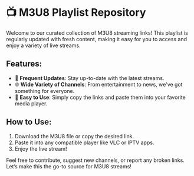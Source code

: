 # 📺 M3U8 Playlist Repository

Welcome to our curated collection of M3U8 streaming links! This playlist is regularly updated with fresh content, making it easy for you to access and enjoy a variety of live streams.

## Features:
- 🔄 **Frequent Updates**: Stay up-to-date with the latest streams.
- 🌐 **Wide Variety of Channels**: From entertainment to news, we've got something for everyone.
- 📄 **Easy to Use**: Simply copy the links and paste them into your favorite media player.

## How to Use:
1. Download the M3U8 file or copy the desired link.
2. Paste it into any compatible player like VLC or IPTV apps.
3. Enjoy the live stream!

Feel free to contribute, suggest new channels, or report any broken links. Let’s make this the go-to source for M3U8 streams!
